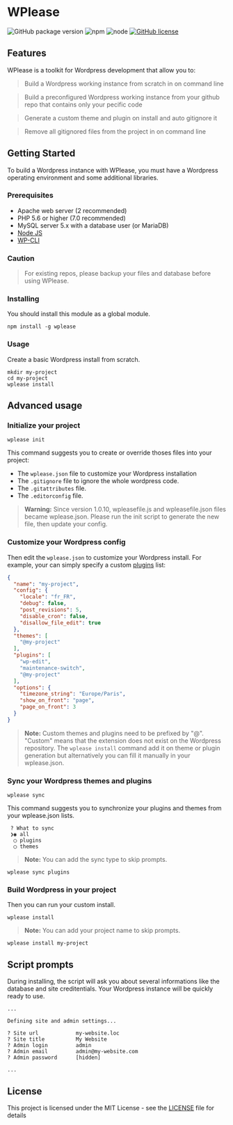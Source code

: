 # WPlease

![GitHub package version](https://img.shields.io/github/package-json/v/badges/shields.svg?style=flat-square)
![npm](https://img.shields.io/npm/v/npm.svg?style=flat-square)
![node](https://img.shields.io/node/v/passport.svg?style=flat-square)
[![GitHub license](https://img.shields.io/github/license/fugudesign/wplease.svg?style=flat-square)](https://github.com/fugudesign/wplease/blob/master/LICENSE)


## Features

WPlease is a toolkit for Wordpress development that allow you to:

> Build a Wordpress working instance from scratch in on command line

> Build a preconfigured Wordpress working instance from your github repo that contains only your pecific code

> Generate a custom theme and plugin on install and auto gitignore it

> Remove all gitignored files from the project in on command line

## Getting Started

To build a Wordpress instance with WPlease, you must have a Wordpress operating environment and some additional libraries.

### Prerequisites

* Apache web server (2 recommended)
* PHP 5.6 or higher (7.0 recommended)
* MySQL server 5.x with a database user (or MariaDB)
* [Node JS](https://nodejs.org/)
* [WP-CLI](https://wp-cli.org/)

### Caution
> For existing repos, please backup your files and database before using WPlease.

### Installing

You should install this module as a global module.

```
npm install -g wplease
```

### Usage

Create a basic Wordpress install from scratch.
```
mkdir my-project
cd my-project
wplease install
```

## Advanced usage

### Initialize your project

```
wplease init
```
This command suggests you to create or override thoses files into your project: 
- The `wplease.json` file to customize your Wordpress installation 
- The `.gitignore` file to ignore the whole wordpress code.
- The `.gitattributes` file.
- The `.editorconfig` file.

> **Warning:**
> Since version 1.0.10, wpleasefile.js and wpleasefile.json files became wplease.json. Please run the init script to generate the new file, then update your config.

### Customize your Wordpress config

Then edit the `wplease.json` to customize your Wordpress install.
For example, your can simply specify a custom [plugins](https://wordpress.org/plugins/) list:
```json
{
  "name": "my-project",
  "config": {
    "locale": "fr_FR",
    "debug": false,
    "post_revisions": 5,
    "disable_cron": false,
    "disallow_file_edit": true
  },
  "themes": [
    "@my-project"
  ],
  "plugins": [
    "wp-edit",
    "maintenance-switch",
    "@my-project"
  ],
  "options": {
    "timezone_string": "Europe/Paris",
    "show_on_front": "page",
    "page_on_front": 3
  }
}
```
> **Note:** 
> Custom themes and plugins need to be prefixed by "@". "Custom" means that the extension does not exist on the Wordpress repository. The `wplease install` command add it on theme or plugin generation but alternatively you can fill it manually in your wplease.json.

### Sync your Wordpress themes and plugins

```
wplease sync
```

This command suggests you to synchronize your plugins and themes from your wplease.json lists.

```
 ? What to sync
 ❯◉ all
  ◯ plugins
  ◯ themes
```

> **Note:**
> You can add the sync type to skip prompts.  

```
wplease sync plugins
```

### Build Wordpress in your project

Then you can run your custom install.

```
wplease install
```

> **Note:**
> You can add your project name to skip prompts.  

```
wplease install my-project
```

## Script prompts

During installing, the script will ask you about several informations like the database and site creditentials. Your Wordpress instance will be quickly ready to use.

```
...

Defining site and admin settings...

? Site url            my-website.loc
? Site title          My Website
? Admin login         admin
? Admin email         admin@my-website.com
? Admin password      [hidden]

...
```

## License

This project is licensed under the MIT License - see the [LICENSE](LICENSE) file for details
